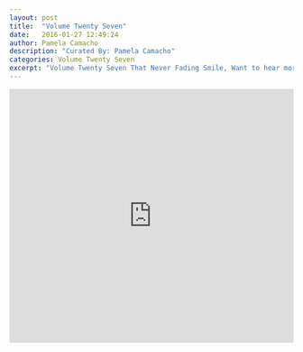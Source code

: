 ```yaml
---
layout: post
title:  "Volume Twenty Seven"
date:   2016-01-27 12:49:24
author: Pamela Camacho
description: "Curated By: Pamela Camacho"
categories: Volume Twenty Seven
excerpt: "Volume Twenty Seven That Never Fading Smile, Want to hear more great music? Check back every Wednesday"
---
```

<iframe width="100%" height="450" scrolling="no" frameborder="no" src="https://w.soundcloud.com/player/?url=https%3A//api.soundcloud.com/playlists/190044019%3Fsecret_token%3Ds-iTy9U&amp;auto_play=false&amp;hide_related=true&amp;show_comments=false&amp;show_user=true&amp;show_reposts=false&amp;visual=true"></iframe>

